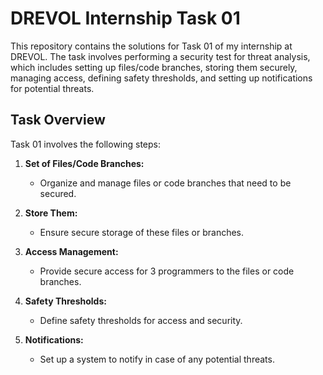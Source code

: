 # DREVOL Internship Task 01

This repository contains the solutions for Task 01 of my internship at DREVOL. The task involves performing a security test for threat analysis, which includes setting up files/code branches, storing them securely, managing access, defining safety thresholds, and setting up notifications for potential threats.

## Task Overview

Task 01 involves the following steps:

1. **Set of Files/Code Branches:**
   - Organize and manage files or code branches that need to be secured.

2. **Store Them:**
   - Ensure secure storage of these files or branches.

3. **Access Management:**
   - Provide secure access for 3 programmers to the files or code branches.

4. **Safety Thresholds:**
   - Define safety thresholds for access and security.

5. **Notifications:**
   - Set up a system to notify in case of any potential threats.
